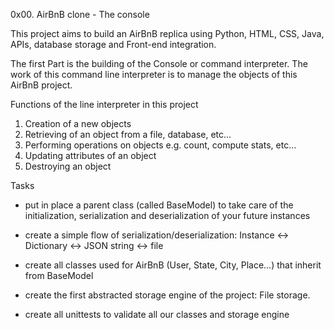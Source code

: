 0x00. AirBnB clone - The console

This project aims to build an AirBnB replica using Python, HTML, CSS, Java,
APIs, database storage and Front-end integration.

The first Part is the building of the Console or command interpreter.
The work of this command line interpreter is to manage the objects of this
AirBnB project.

Functions of the line interpreter in this project
1. Creation of a new objects
2. Retrieving of an object from a file, database, etc...
3. Performing operations on objects e.g. count, compute stats, etc...
4. Updating attributes of an object
5. Destroying an object


Tasks
- put in place a parent class (called BaseModel) to take care of the
initialization, serialization and deserialization of your future instances

- create a simple flow of serialization/deserialization: Instance <-> Dictionary <-> JSON string <-> file

- create all classes used for AirBnB (User, State, City, Place…) that inherit from BaseModel

- create the first abstracted storage engine of the project: File storage.

- create all unittests to validate all our classes and storage engine
